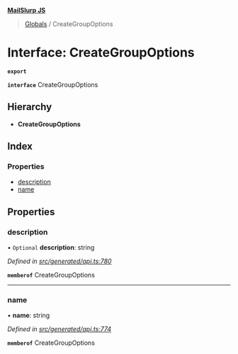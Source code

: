 **[MailSlurp JS](../README.md)**

> [Globals](../README.md) / CreateGroupOptions

# Interface: CreateGroupOptions

**`export`** 

**`interface`** CreateGroupOptions

## Hierarchy

* **CreateGroupOptions**

## Index

### Properties

* [description](creategroupoptions.md#description)
* [name](creategroupoptions.md#name)

## Properties

### description

• `Optional` **description**: string

*Defined in [src/generated/api.ts:780](https://github.com/mailslurp/mailslurp-client/blob/a8663d0/src/generated/api.ts#L780)*

**`memberof`** CreateGroupOptions

___

### name

•  **name**: string

*Defined in [src/generated/api.ts:774](https://github.com/mailslurp/mailslurp-client/blob/a8663d0/src/generated/api.ts#L774)*

**`memberof`** CreateGroupOptions
